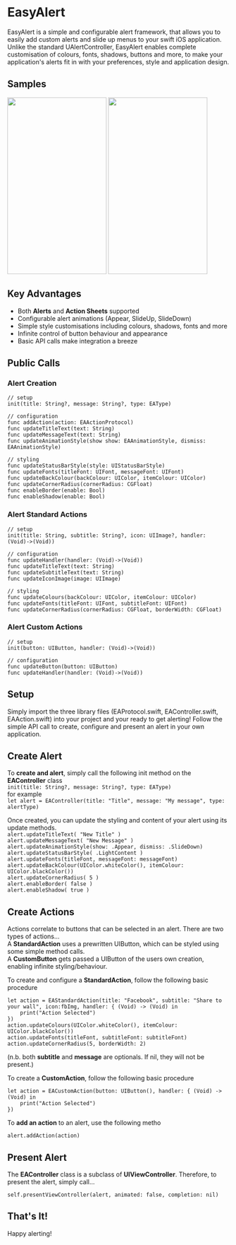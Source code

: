 # EasyAlert

EasyAlert is a simple and configurable alert framework, that allows you to easily add custom alerts and slide up menus to your swift iOS application. Unlike the standard UAlertController, EasyAlert enables complete customisation of colours, fonts, shadows, buttons and more, to make your application's alerts fit in with your preferences, style and application design.

## Samples

<img src="https://cloud.githubusercontent.com/assets/4186265/14058127/0d6eb7cc-f36b-11e5-8814-72f9b511ac5b.gif" width="225" height="400">
<img src="https://cloud.githubusercontent.com/assets/4186265/14058131/1d9ee374-f36b-11e5-8248-6d326cb5a530.gif" width="225" height="400">

## Key Advantages
* Both __Alerts__ and __Action Sheets__ supported
* Configurable alert animations (Appear, SlideUp, SlideDown)
* Simple style customisations including colours, shadows, fonts and more
* Infinite control of button behaviour and appearance
* Basic API calls make integration a breeze

## Public Calls  
  
### Alert Creation  

```
// setup
init(title: String?, message: String?, type: EAType)
    
// configuration
func addAction(action: EAActionProtocol)
func updateTitleText(text: String)
func updateMessageText(text: String)
func updateAnimationStyle(show show: EAAnimationStyle, dismiss: EAAnimationStyle)
    
// styling
func updateStatusBarStyle(style: UIStatusBarStyle)
func updateFonts(titleFont: UIFont, messageFont: UIFont)
func updateBackColour(backColour: UIColor, itemColour: UIColor)
func updateCornerRadius(cornerRadius: CGFloat)
func enableBorder(enable: Bool)
func enableShadow(enable: Bool)
```

### Alert Standard Actions  

```
// setup
init(title: String, subtitle: String?, icon: UIImage?, handler: (Void)->(Void))
    
// configuration
func updateHandler(handler: (Void)->(Void))
func updateTitleText(text: String)
func updateSubtitleText(text: String)
func updateIconImage(image: UIImage)
    
// styling
func updateColours(backColour: UIColor, itemColour: UIColor)
func updateFonts(titleFont: UIFont, subtitleFont: UIFont)
func updateCornerRadius(cornerRadius: CGFloat, borderWidth: CGFloat)
```   

### Alert Custom Actions  

```
// setup
init(button: UIButton, handler: (Void)->(Void))
    
// configuration
func updateButton(button: UIButton)
func updateHandler(handler: (Void)->(Void))
```

## Setup

Simply import the three library files (EAProtocol.swift, EAController.swift, EAAction.swift) into your project and your ready to get alerting! Follow the simple API call to create, configure and present an alert in your own application.

## Create Alert
To __create and alert__, simply call the following init method on the __EAController__ class  
```init(title: String?, message: String?, type: EAType)```  
for example  
```let alert = EAController(title: "Title", message: "My message", type: alertType)```  

Once created, you can update the styling and content of your alert using its update methods.  
```alert.updateTitleText( "New Title" )```  
```alert.updateMessageText( "New Message" )```   
```alert.updateAnimationStyle(show: .Appear, dismiss: .SlideDown)```  
```alert.updateStatusBarStyle( .LightContent )```  
```alert.updateFonts(titleFont, messageFont: messageFont)```   
```alert.updateBackColour(UIColor.whiteColor(), itemColour: UIColor.blackColor())```    
```alert.updateCornerRadius( 5 )```   
```alert.enableBorder( false )```     
```alert.enableShadow( true )```   
  
## Create Actions
Actions correlate to buttons that can be selected in an alert. There are two types of actions...  
A __StandardAction__ uses a prewritten UIButton, which can be styled using some simple method calls.  
A __CustomButton__ gets passed a UIButton of the users own creation, enabling infinite styling/behaviour.  

To create and configure a __StandardAction__, follow the following basic procedure
```  
let action = EAStandardAction(title: "Facebook", subtitle: "Share to your wall", icon:fbImg, handler: { (Void) -> (Void) in 
    print("Action Selected")  
})  
action.updateColours(UIColor.whiteColor(), itemColour: UIColor.blackColor())  
action.updateFonts(titleFont, subtitleFont: subtitleFont)  
action.updateCornerRadius(5, borderWidth: 2)  
```
(n.b. both __subtitle__ and __message__ are optionals. If nil, they will not be present.)  
  
To create a __CustomAction__, follow the following basic procedure
```  
let action = EACustomAction(button: UIButton(), handler: { (Void) -> (Void) in
    print("Action Selected")
})
```  
  
To __add an action__ to an alert, use the following metho
```  
alert.addAction(action)  
```  
  
## Present Alert
The __EAController__ class is a subclass of __UIViewController__. Therefore, to present the alert, simply call...  
```  
self.presentViewController(alert, animated: false, completion: nil)   
```  

## That's It!  
Happy alerting!    
